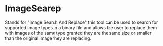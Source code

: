 # ImageSearep
Stands for "Image Search And Replace" this tool can be used to search for supported image types in a binary file and allows the user to replace them with images of the same type granted they are the same size or smaller than the original image they are replacing.
